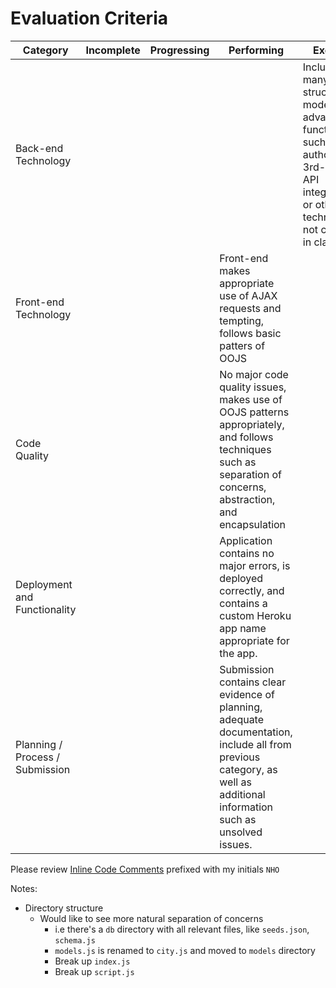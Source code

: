 # Evaluation Criteria

| Category                        | Incomplete                                                                                                                    | Progressing                                                                                                                                                                                           | Performing                                                                                                                                                             | Excelling                                                                                                                                                                                                           |
|---------------------------------|-------------------------------------------------------------------------------------------------------------------------------|-------------------------------------------------------------------------------------------------------------------------------------------------------------------------------------------------------|------------------------------------------------------------------------------------------------------------------------------------------------------------------------|---------------------------------------------------------------------------------------------------------------------------------------------------------------------------------------------------------------------|
| Back-end Technology             |   |   | | Includes many well-structured models, and advanced functionality such as authorization, 3rd-party API integration, or other technology not covered in class                                                                                                                              |                                                                                                                                                               |
| Front-end Technology            |   |   | Front-end makes appropriate use of AJAX requests and tempting, follows basic patters of OOJS                                                                           |                                                                                                                                                               |  
| Code Quality                    |   |   |  No major code quality issues, makes use of OOJS patterns appropriately, and follows techniques such as separation of concerns, abstraction, and encapsulation                                                                                                                                                                       | |
| Deployment and Functionality    |   |   | Application contains no major errors, is deployed correctly, and contains a custom Heroku app name appropriate for the app.                                            |                                                                                                                                                               |
| Planning / Process / Submission |   |   | Submission contains clear evidence of planning, adequate documentation, include all from previous category, as well as additional information such as unsolved issues. | |                                                                                                                                                            |

Please review [Inline Code Comments](https://github.com/nolds9/Project3/compare/json_backend_concept...feedback) prefixed with my initials `NHO`

Notes:
- Directory structure
  - Would like to see more natural separation of concerns
    - i.e there's a `db` directory with all relevant files, like `seeds.json`, `schema.js`
    - `models.js` is renamed to `city.js` and moved to `models` directory
    - Break up `index.js`
    - Break up `script.js`
